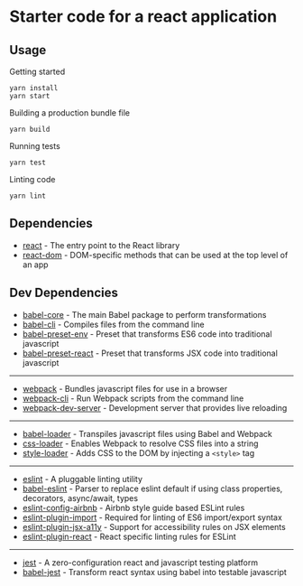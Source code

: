 # Starter code for a react application

## Usage

Getting started
```
yarn install
yarn start
```

Building a production bundle file
```
yarn build
```

Running tests
```
yarn test
```

Linting code
```
yarn lint
```

## Dependencies
- [react](https://reactjs.org/docs/react-api.html) - The entry point to the React library
- [react-dom](https://reactjs.org/docs/react-api.html) - DOM-specific methods that can be used at the top level of an app

## Dev Dependencies
- [babel-core](https://new.babeljs.io/docs/en/next/babel-core.html) - The main Babel package to perform transformations
- [babel-cli](https://babeljs.io/docs/usage/cli/) - Compiles files from the command line
- [babel-preset-env](https://babeljs.io/docs/plugins/preset-env/) - Preset that transforms ES6 code into traditional javascript
- [babel-preset-react](https://babeljs.io/docs/plugins/preset-react/) - Preset that transforms JSX code into traditional javascript
------
- [webpack](https://webpack.js.org/) - Bundles javascript files for use in a browser
- [webpack-cli](https://github.com/webpack/webpack-cli) - Run Webpack scripts from the command line
- [webpack-dev-server](https://github.com/webpack/webpack-dev-server) - Development server that provides live reloading
------
- [babel-loader](https://github.com/babel/babel-loader) - Transpiles javascript files using Babel and Webpack
- [css-loader](https://github.com/webpack-contrib/css-loader) - Enables Webpack to resolve CSS files into a string
- [style-loader](https://github.com/webpack-contrib/style-loader) - Adds CSS to the DOM by injecting a ```<style>``` tag
------
- [eslint](https://eslint.org/) - A pluggable linting utility
- [babel-eslint](https://github.com/babel/babel-eslint) - Parser to replace eslint default if using class properties, decorators, async/await, types
- [eslint-config-airbnb](https://github.com/airbnb/javascript/tree/master/packages/eslint-config-airbnb) - Airbnb style guide based ESLint rules
- [eslint-plugin-import](https://github.com/benmosher/eslint-plugin-import) - Required for linting of ES6 import/export syntax
- [eslint-plugin-jsx-a11y](https://github.com/evcohen/eslint-plugin-jsx-a11y) - Support for accessibility rules on JSX elements
- [eslint-plugin-react](https://github.com/yannickcr/eslint-plugin-react) - React specific linting rules for ESLint
------
- [jest](https://facebook.github.io/jest/) - A zero-configuration react and javascript testing platform
- [babel-jest](https://github.com/facebook/jest/tree/master/packages/babel-jest) - Transform react syntax using babel into testable javascript
